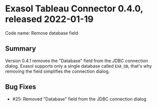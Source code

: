 # Exasol Tableau Connector 0.4.0, released 2022-01-19
 
Code name: Remove database field

## Summary

Version 0.4.1 removes the "Database" field from the JDBC connection dialog. Exasol supports only a single database called `EXA_DB`, that's why removing the field simplifies the connection dialog.

## Bug Fixes

* #25: Removed "Database" field from the JDBC connection dialog
